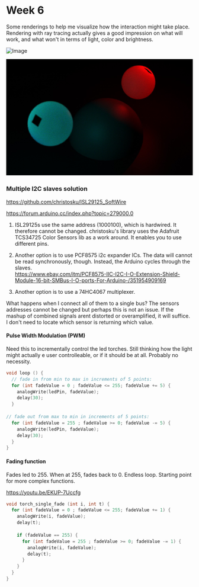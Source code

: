 # Week 6

Some renderings to help me visualize how the interaction might take place. Rendering with ray tracing actually gives a good impression on what will work, and what won't in terms of light, color and brightness.

![Image](https://github.com/moritzsalla/cci-physcomp-final/blob/master/renderings/render.gif)

![Image](https://github.com/moritzsalla/cci-physcomp-final/blob/master/renderings/render-3.jpg?raw=true)

### Multiple I2C slaves solution

https://github.com/christosku/ISL29125_SoftWire

https://forum.arduino.cc/index.php?topic=279000.0

1. ISL29125s use the same address (1000100), which is hardwired. It therefore cannot be changed. christosku's library uses the Adafruit TCS34725 Color Sensors lib as a work around. It enables you to use different pins.

2. Another option is to use PCF8575 i2c expander ICs. The data will cannot be read synchronously, though. Instead, the Arduino cycles through the slaves.   
https://www.ebay.com/itm/PCF8575-IIC-I2C-I-O-Extension-Shield-Module-16-bit-SMBus-I-O-ports-For-Arduino-/351954909169

3. Another option is to use a 74HC4067 multiplexer.

What happens when I connect all of them to a single bus? The sensors addresses cannot be changed but perhaps this is not an issue. If the mashup of combined signals arent distorted or overamplified, it will suffice. I don't need to locate which sensor is returning which value. 

#### Pulse Width Modulation (PWM)

Need this to incrementally control the led torches. Still thinking how the light might actually e user controlleable, or if it should be at all. Probably no necessity.

```C++
void loop () {
  // fade in from min to max in increments of 5 points:
  for (int fadeValue = 0 ; fadeValue <= 255; fadeValue += 5) {
    analogWrite(ledPin, fadeValue);
    delay(30);
  }

// fade out from max to min in increments of 5 points:
  for (int fadeValue = 255 ; fadeValue >= 0; fadeValue -= 5) {
    analogWrite(ledPin, fadeValue);
    delay(30);
  }
}
```

#### Fading function

Fades led to 255. When at 255, fades back to 0. Endless loop. Starting point for more complex functions.

https://youtu.be/EKUP-7Uccfg

```c++
void torch_single_fade (int i, int t) {
  for (int fadeValue = 0 ; fadeValue <= 255; fadeValue += 1) {
    analogWrite(i, fadeValue);
    delay(t);

    if (fadeValue == 255) {
      for (int fadeValue = 255 ; fadeValue >= 0; fadeValue -= 1) {
        analogWrite(i, fadeValue);
        delay(t);
      }
    }
  }
}
```
